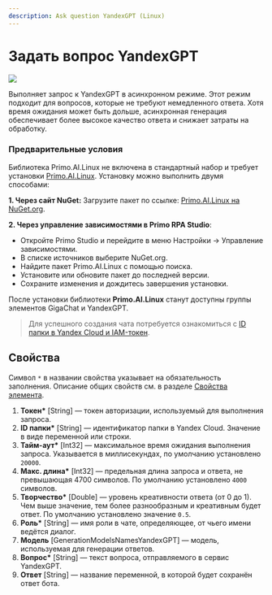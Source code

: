 ```yaml
---
description: Ask question YandexGPT (Linux)
---
```


# Задать вопрос YandexGPT

![](<../../../../.gitbook/assets1/linux-items-extra/zadatvopros.png>)

Выполняет запрос к YandexGPT в асинхронном режиме. 
Этот режим подходит для вопросов, которые не требуют немедленного ответа. Хотя время ожидания может быть дольше, асинхронная генерация обеспечивает более высокое качество ответа и снижает затраты на обработку.


### Предварительные условия

Библиотека Primo.AI.Linux не включена в стандартный набор и требует установки [Primo.AI.Linux](https://www.nuget.org/packages/Primo.AI.Linux). 
Установку можно выполнить двумя способами:

**1. Через сайт NuGet:**
   Загрузите пакет по ссылке: [Primo.AI.Linux на NuGet.org](https://www.nuget.org/packages/Primo.AI.Linux).

**2. Через управление зависимостями в Primo RPA Studio**:

   - Откройте Primo Studio и перейдите в меню Настройки → Управление зависимостями.
   - В списке источников выберите NuGet.org.
   - Найдите пакет Primo.AI.Linux с помощью поиска.
   - Установите или обновите пакет до последней версии.
   - Сохраните изменения и дождитесь завершения установки.

После установки библиотеки **Primo.AI.Linux** станут доступны группы элементов GigaChat и YandexGPT.


> Для успешного создания чата потребуется ознакомиться с [ID папки в Yandex Cloud и IAM-токен](https://docs.primo-rpa.ru/primo-rpa/primo-studio/settings/ai#yandexgpt).


## Свойства

Символ `*` в названии свойства указывает на обязательность заполнения. Описание общих свойств см. в разделе [Свойства элемента](https://docs.primo-rpa.ru/primo-rpa/primo-studio/process/elements#svoistva-elementa).

1. **Токен\*** [String] — токен авторизации, используемый для выполнения запроса.
1. **ID папки\*** [String] — идентификатор папки в Yandex Cloud. Значение в виде переменной или строки. 
1. **Тайм-аут\*** [Int32] — максимальное время ожидания выполнения запроса. Указывается в миллисекундах, по умолчанию установлено `20000`.
1. **Макс. длина\*** [Int32] — предельная длина запроса и ответа, не превышающая 4700 символов. По умолчанию установлено `4000` символов.
1. **Творчество\*** [Double] — уровень креативности ответа (от 0 до 1). Чем выше значение, тем более разнообразным и креативным будет ответ. По умолчанию установлено значение `0.5`.
1. **Роль\*** [String] — имя роли в чате, определяющее, от чьего имени ведётся диалог.
1. **Модель** [GenerationModelsNamesYandexGPT] — модель, используемая для генерации ответов.  
1. **Вопрос\*** [String] — текст вопроса, отправляемого в сервис YandexGPT. 
1. **Ответ** [String] — название переменной, в которой будет сохранён ответ бота.











